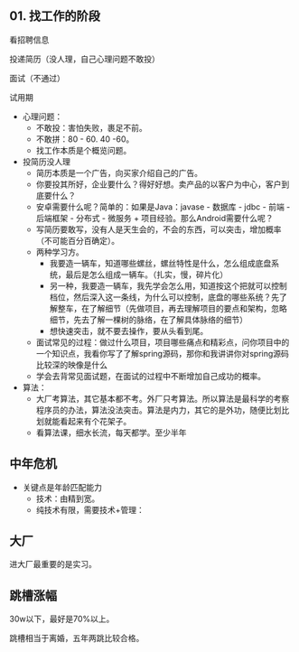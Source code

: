 ## 01. 找工作的阶段

看招聘信息

投递简历（没人理，自己心理问题不敢投）

面试（不通过）

试用期



- 心理问题：
  - 不敢投：害怕失败，裹足不前。
  - 不敢拼：80 - 60. 40 -60。
  - 找工作本质是个概览问题。
- 投简历没人理
  - 简历本质是一个广告，向买家介绍自己的广告。
  - 你要投其所好，企业要什么？得好好想。卖产品的以客户为中心，客户到底要什么？
  - 安卓需要什么呢？简单的：如果是Java：javase - 数据库 - jdbc - 前端 - 后端框架 - 分布式 - 微服务 + 项目经验。那么Android需要什么呢？
  - 写简历要敢写，没有人是天生会的，不会的东西，可以突击，增加概率（不可能百分百确定）。 
  - 两种学习方。
    - 我要造一辆车，知道哪些螺丝，螺丝特性是什么，怎么组成底盘系统，最后是怎么组成一辆车。（扎实，慢，碎片化）
    - 另一种，我要造一辆车，我先学会怎么用，知道按这个把就可以控制档位，然后深入这一条线，为什么可以控制，底盘的哪些系统？先了解整车，在了解细节（先做项目，再去理解项目的要点和架构，忽略细节，先去了解一棵树的脉络，在了解具体脉络的细节）
    - 想快速突击，就不要去操作，要从头看到尾。
  - 面试常见的过程：做过什么项目，项目哪些痛点和精彩点，问你项目中的一个知识点，我看你写了了解spring源码，那你和我讲讲你对spring源码比较深的映像是什么
  - 学会去背常见面试题，在面试的过程中不断增加自己成功的概率。
- 算法：
  - 大厂考算法，其它基本都不考。外厂只考算法。所以算法是最科学的考察程序员的办法，算法没法突击。算法是内力，其它的是外功，随便比划比划就能看起来有个花架子。
  - 看算法课，细水长流，每天都学。至少半年

## 中年危机

- 关键点是年龄匹配能力
  - 技术：由精到宽。
  - 纯技术有限，需要技术+管理：

## 大厂

进大厂最重要的是实习。

## 跳槽涨幅

30w以下，最好是70%以上。

跳槽相当于离婚，五年两跳比较合格。
